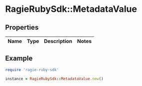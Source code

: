 # RagieRubySdk::MetadataValue

## Properties

| Name | Type | Description | Notes |
| ---- | ---- | ----------- | ----- |

## Example

```ruby
require 'ragie-ruby-sdk'

instance = RagieRubySdk::MetadataValue.new()
```

